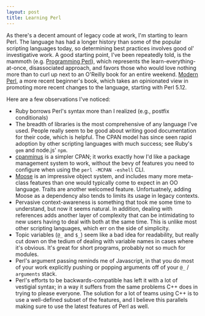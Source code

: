 ```yaml
---
layout: post
title: Learning Perl
---
```


As there's a decent amount of legacy code at work, I'm starting to learn Perl. The language has had a longer history than some of the popular scripting languages today, so determining best practices involves good ol' investigative work. A good starting point, I've been repeatedly told, is the mammoth (e.g. [Programming Perl](http://www.amazon.com/Programming-Perl-3rd-Larry-Wall/dp/0596000278)), which represents the learn-everything-at-once, disassociated approach, and favors those who would love nothing more than to curl up next to an O'Reilly book for an entire weekend. [Modern Perl](http://www.onyxneon.com/books/modern_perl/index.html),  a more recent beginner's book, which takes an opinionated view in promoting more recent changes to the language, starting with Perl 5.12.

Here are a few observations I've noticed:

* Ruby borrows Perl's syntax more than I realized (e.g., postfix conditionals)
* The breadth of libraries is the most comprehensive of any language I've used. People really seem to be good about writing good documentation for their code, which is helpful. The CPAN model has since seen rapid adoption by other scripting languages with much success; see Ruby's `gem` and node.js' `npm`.
* [cpanminus](http://cpanmin.us/) is a simpler CPAN; it works exactly how I'd like a package management system to work, without the bevy of features you need to configure when using the `perl -MCPAN -eshell` CLI.
* [Moose](http://moose.perl.org/) is an impressive object system, and includes many more meta-class features than one would typically come to expect in an OO language. Traits are another welcomed feature. Unfortuatnely, adding Moose as a dependency also tends to limits its usage in legacy contexts.
* Pervasive context-awareness is something that took me some time to understand, but now it seems natural. In addition, dealing with references adds another layer of complexity that can be intimidating to new users having to deal with both at the same time. This is unlike most other scripting languages, which err on the side of simplicity.
* Topic variables (`@_` and `$_`) seem like a bad idea for readability, but really cut down on the tedium of dealing with variable names in cases where it's obvious. It's great for short programs, probably not so much for modules.
* Perl's argument passing reminds me of Javascript, in that you do most of your work explicitly pushing or popping arguments off of your `@_` / `arguments` stack.
* Perl's efforts to be backwards-compatible has left it with a lot of vestigial syntax; in a way it suffers from the same problems C++ does in trying to please everyone. The solution for a lot of teams using C++ is to use a well-defined subset of the features, and I believe this parallels making sure to use the latest features of Perl as well.


